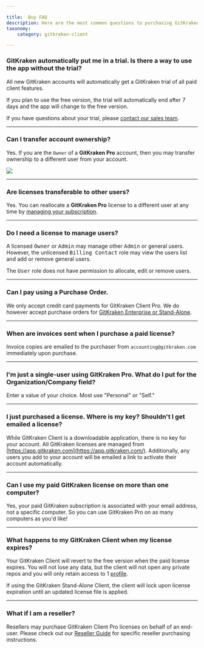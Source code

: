 ```yaml
---

title:  Buy FAQ
description: Here are the most common questions to purchasing GitKraken licenses.
taxonomy:
    category: gitkraken-client

---
```



### GitKraken automatically put me in a trial. Is there a way to use the app without the trial?

All new GitKraken accounts will automatically get a GitKraken trial of all paid client features.

If you plan to use the free version, the trial will automatically end after 7 days and the app will change to the free version.

If you have questions about your trial, please [contact our sales team](https://www.gitkraken.com/contact#sales).

***

### Can I transfer account ownership?

Yes. If you are the `Owner` of a <strong>GitKraken Pro</strong> account, then you may transfer ownership to a different user from your account.

<img src="/wp-content/uploads/managing-organizations/buy/transfer-ownership.png" srcset="/wp-content/uploads/managing-organizations/buy/transfer-ownership.png" class="img-responsive center img-bordered">


***

### Are licenses transferable to other users?

Yes. You can reallocate a <strong>GitKraken Pro</strong> license to a different user at any time by [managing your subscription](/account/organizations).


***

### Do I need a license to manage users?

A licensed <kbd>Owner</kbd> or <kbd>Admin</kbd> may manage other <kbd>Admin</kbd> or general users. However, the unlicensed <kbd>Billing Contact</kbd> role may view the users list and add or remove general users.

The <kbd>User</kbd> role does not have permission to allocate, edit or remove users.

***

### Can I pay using a Purchase Order.

We only accept credit card payments for GitKraken Client Pro. We do however accept purchase orders for [GitKraken Enterprise or Stand-Alone](https://gitkraken.com/pricing).

***

### When are invoices sent when I purchase a paid license?

Invoice copies are emailed to the purchaser from `accounting@gitkraken.com` immediately upon purchase.

***

### I'm just a single-user using GitKraken Pro. What do I put for the Organization/Company field?

Enter a value of your choice. Most use "Personal" or "Self."

***

### I just purchased a license. Where is my key? Shouldn't I get emailed a license?

While GitKraken Client is a downloadable application, there is no key for your account. All GitKraken licenses are managed from [https://app.gitkraken.com](https://app.gitkraken.com/). Additionally, any users you add to your account will be emailed a link to activate their account automatically.

***

### Can I use my paid GitKraken license on more than one computer?

Yes, your paid GitKraken subscription is associated with your email address, not a specific computer. So you can use GitKraken Pro on as many computers as you'd like!

***

### What happens to my GitKraken Client when my license expires?

Your GitKraken Client will revert to the free version when the paid license expires. You will not lose any data, but the client will not open any private repos and you will only retain access to 1 [profile](/start-here/profiles/).

If using the GitKraken Stand-Alone Client, the client will lock upon license expiration until an updated license file is applied.

***

### What if I am a reseller?

Resellers may purchase GitKraken Client Pro licenses on behalf of an end-user. Please check out our [Reseller Guide](/account/new-pro-purchases) for specific reseller purchasing instructions.
